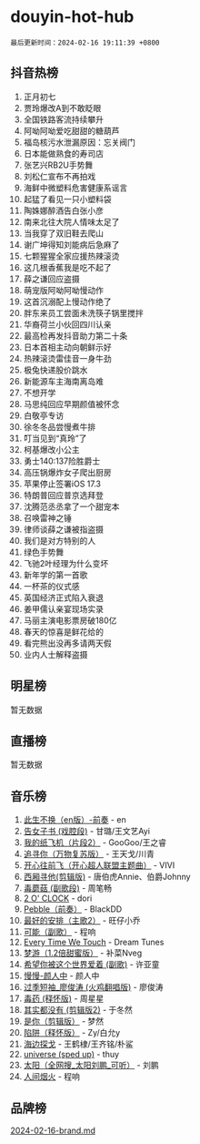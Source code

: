 # douyin-hot-hub

`最后更新时间：2024-02-16 19:11:39 +0800`

## 抖音热榜

1. 正月初七
1. 贾玲爆改A到不敢眨眼
1. 全国铁路客流持续攀升
1. 阿呦阿呦爱吃甜甜的糖葫芦
1. 福岛核污水泄漏原因：忘关阀门
1. 日本能做熟食的寿司店
1. 张艺兴RB2U手势舞
1. 刘松仁宣布不再拍戏
1. 海鲜中微塑料危害健康系谣言
1. 起猛了看见一只小塑料袋
1. 陶姝娜醉酒告白张小彦
1. 南来北往大院人情味太足了
1. 当我穿了双旧鞋去爬山
1. 谢广坤得知刘能病后急麻了
1. 七颗猩猩全家应援热辣滚烫
1. 这几根香蕉我是吃不起了
1. 薛之谦回应盗摄
1. 萌宠版阿呦阿呦慢动作
1. 这首沉溺配上慢动作绝了
1. 胖东来员工尝面未洗筷子锅里搅拌
1. 华裔荷兰小伙回四川认亲
1. 最高检再发抖音助力第二十条
1. 日本首相主动向朝鲜示好
1. 热辣滚烫雷佳音一身牛劲
1. 极兔快递股价跳水
1. 新能源车主海南离岛难
1. 不想开学
1. 马思纯回应早期颜值被怀念
1. 白敬亭专访
1. 徐冬冬品尝慢煮牛排
1. 叮当见到“真玲”了
1. 柯基爆改小公主
1. 勇士140:137险胜爵士
1. 高压锅爆炸女子爬出厨房
1. 苹果停止签署iOS 17.3
1. 特朗普回应普京选拜登
1. 沈腾范丞丞拿了一个甜宠本
1. 召唤雷神之锤
1. 律师谈薛之谦被指盗摄
1. 我们是对方特别的人
1. 绿色手势舞
1. 飞驰2叶经理为什么变坏
1. 新年学的第一首歌
1. 一杯茶的仪式感
1. 英国经济正式陷入衰退
1. 姜甲儒认亲宴现场实录
1. 马丽主演电影票房破180亿
1. 春天的惊喜是鲜花给的
1. 看完熊出没再多请两天假
1. 业内人士解释盗摄

## 明星榜

暂无数据

## 直播榜

暂无数据

## 音乐榜

1. [此生不换（en版）-前奏](https://sf5-hl-cdn-tos.douyinstatic.com/obj/tos-cn-ve-2774/oMDvUGwhKrKYDEqXiMYEwxZqBWIJFA92CiLAO) - en
1. [告女子书 (戏腔段)](https://sf5-hl-cdn-tos.douyinstatic.com/obj/tos-cn-ve-2774/osCCzFxWgstBDi92ZfBB4ht7gQENBmQMAl0eI6) - 甘璐/王文艺Ayi
1. [我的纸飞机（片段2）](https://sf5-hl-cdn-tos.douyinstatic.com/obj/tos-cn-ve-2774/oM2ZrKcg2CD5AeRB2gkeXOFB1IxAGJdZPazYHf) - GooGoo/王之睿
1. [追寻你（万物复苏版）](https://sf5-hl-cdn-tos.douyinstatic.com/obj/tos-cn-ve-2774/oYeAZJsbjIDit9APmBg8u6uDUQnHmoCf3gbo74) - 王天戈/川青
1. [开心往前飞（开心超人联盟主题曲）](https://sf3-cdn-tos.douyinstatic.com/obj/tos-cn-ve-2774/9d8fb7c82cf1421fb93a9fe925275e0a) - VIVI
1. [西厢寻他(剪辑版)](https://sf5-hl-cdn-tos.douyinstatic.com/obj/tos-cn-ve-2774/oUsAVfAQKlRNxEv5qxvIB8o5qmIWUcXbzJKJhw) - 唐伯虎Annie、伯爵Johnny
1. [毒蘑菇 (副歌段)](https://sf6-cdn-tos.douyinstatic.com/obj/tos-cn-ve-2774/ocDEUsfdLjxnlFXtfogBCiQCEqYB7QZgZ8VViM) - 周笔畅
1. [2 O' CLOCK](https://sf5-hl-cdn-tos.douyinstatic.com/obj/tos-cn-ve-2774/oIUBICeqlYQHTigCBOnCMlwBZJkgiBjt1oDfbg) - dori
1. [Pebble（前奏）](https://sf6-cdn-tos.douyinstatic.com/obj/tos-cn-ve-2774/5e6913036e674b34b92df6abd1361f00) - BlackDD
1. [最好的安排（主歌2）](https://sf3-cdn-tos.douyinstatic.com/obj/tos-cn-ve-2774/oMMZX1DuHpMwgoDztBmZswgQnbCeeANZxBHkFY) - 旺仔小乔
1. [可能（副歌）](https://sf5-hl-cdn-tos.douyinstatic.com/obj/tos-cn-ve-2774/cde1731888894259b333569393c2fb51) - 程响
1. [Every Time We Touch](https://sf5-hl-cdn-tos.douyinstatic.com/obj/tos-cn-ve-2774/ogN6lUKQeBBfEVhIOMikG1CcJjugxk1tztZyhP) - Dream Tunes
1. [梦游（1.2倍甜蜜版）](https://sf5-hl-cdn-tos.douyinstatic.com/obj/tos-cn-ve-2774/o4gyAUm8hwufoEABmwVIiQtHsFuGzAEEWtNMzo) - 补菜Nveg
1. [希望你被这个世界爱着 (副歌)](https://sf5-hl-cdn-tos.douyinstatic.com/obj/tos-cn-ve-2774/oUHCmWQfZlE3QQBKBeD8rCFLpJzPgCpImhsxMt) - 许亚童
1. [慢慢-颜人中](https://sf5-hl-cdn-tos.douyinstatic.com/obj/tos-cn-ve-2774/ocjHNfBXdBxQNC8ZGAeoLMFTUgtBg8bkExunDC) - 颜人中
1. [过季短袖_廖俊涛 (火鸡翻唱版)](https://sf3-cdn-tos.douyinstatic.com/obj/tos-cn-ve-2774/ogQVJl0tRBKxQgZji7YClFEBrVDeHpPTWfCZbQ) - 廖俊涛
1. [毒药 (释怀版)](https://sf3-cdn-tos.douyinstatic.com/obj/tos-cn-ve-2774/oYILMEAzspdZBIzy4frJNB8ZHPHWAhiwowd4Ad) - 周星星
1. [其实都没有 (剪辑版2)](https://sf5-hl-cdn-tos.douyinstatic.com/obj/tos-cn-ve-2774/oEBNQenHZtBhxYjGgUDQk0BCHTigQafgFlbQ7k) - 于冬然
1. [是你（剪辑版）](https://sf6-cdn-tos.douyinstatic.com/obj/tos-cn-ve-2774/46019dae783c4c969944217fe1cfafc4) - 梦然
1. [陷阱（释怀版）](https://sf6-cdn-tos.douyinstatic.com/obj/tos-cn-ve-2774/oE8C21LeZrzKLDFfQYgMzx4GAIHageG5IzayY7) - Zy/白允y
1. [海边探戈](https://sf5-hl-cdn-tos.douyinstatic.com/obj/tos-cn-ve-2774/os9gE0VQCGqt6VQkZDyBBYvfSDY0QFe3vVmubn) - 王鹤棣/王齐铭/朴鲨
1. [universe (sped up)](https://sf5-hl-cdn-tos.douyinstatic.com/obj/tos-cn-ve-2774/oIQnurQLDCsdYeegkM4CKuVb23MZBXtX6QB8bv) - thuy
1. [太阳（全网搜_太阳刘鹏_可听）](https://sf5-hl-cdn-tos.douyinstatic.com/obj/tos-cn-ve-2774/ogWbyIQnlBFImVbeDocRdCIYtBHlbJXgfZMvgz) - 刘鹏
1. [人间烟火](https://sf5-hl-cdn-tos.douyinstatic.com/obj/tos-cn-ve-2774/947983139f35446684610238bba8e7a9) - 程响

## 品牌榜

[2024-02-16-brand.md](2024-02-16-brand.md)
